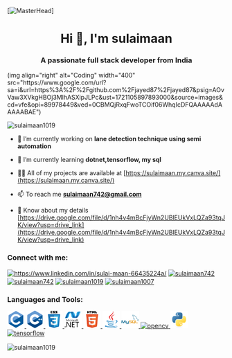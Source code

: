 [![MasterHead](https://www.canva.com/design/DAGK_bnVFEw/9am2maso0Kplprqk60gkRw/edit?utm_content=DAGK_bnVFEw&utm_campaign=designshare&utm_medium=link2&utm_source=sharebutton)]
<h1 align="center">Hi 👋, I'm sulaimaan</h1>
<h3 align="center">A passionate full stack developer from India</h3>
(img align="right" alt="Coding" width="400" src="https://www.google.com/url?sa=i&url=https%3A%2F%2Fgithub.com%2Fjayed87%2Fjayed87&psig=AOvVaw3XVkgHBOj3MlhASXipJLPc&ust=1721105897893000&source=images&cd=vfe&opi=89978449&ved=0CBMQjRxqFwoTCOif06WhqIcDFQAAAAAdAAAAABAE")


<p align="left"> <img src="https://komarev.com/ghpvc/?username=sulaimaan1019&label=Profile%20views&color=0e75b6&style=flat" alt="sulaimaan1019" /> </p>

- 🔭 I’m currently working on **lane detection technique using semi automation**

- 🌱 I’m currently learning **dotnet,tensorflow, my sql**

- 👨‍💻 All of my projects are available at [https://sulaimaan.my.canva.site/](https://sulaimaan.my.canva.site/)

- 📫 To reach me **sulaimaan742@gmail.com**

- 📄 Know about my details [https://drive.google.com/file/d/1nh4v4mBcFjyWn2UBlEUkVxLQZa93tqJK/view?usp=drive_link](https://drive.google.com/file/d/1nh4v4mBcFjyWn2UBlEUkVxLQZa93tqJK/view?usp=drive_link)

<h3 align="left">Connect with me:</h3>
<p align="left">
<a href="https://linkedin.com/in/https://www.linkedin.com/in/sulai-maan-66435224a/" target="blank"><img align="center" src="https://raw.githubusercontent.com/rahuldkjain/github-profile-readme-generator/master/src/images/icons/Social/linked-in-alt.svg" alt="https://www.linkedin.com/in/sulai-maan-66435224a/" height="30" width="40" /></a>
<a href="https://www.codechef.com/users/sulaimaan742" target="blank"><img align="center" src="https://cdn.jsdelivr.net/npm/simple-icons@3.1.0/icons/codechef.svg" alt="sulaimaan742" height="30" width="40" /></a>
<a href="https://www.hackerrank.com/sulaimaan742" target="blank"><img align="center" src="https://raw.githubusercontent.com/rahuldkjain/github-profile-readme-generator/master/src/images/icons/Social/hackerrank.svg" alt="sulaimaan742" height="30" width="40" /></a>
<a href="https://codeforces.com/profile/sulaimaan1019" target="blank"><img align="center" src="https://raw.githubusercontent.com/rahuldkjain/github-profile-readme-generator/master/src/images/icons/Social/codeforces.svg" alt="sulaimaan1019" height="30" width="40" /></a>
<a href="https://www.leetcode.com/sulaimaan1007" target="blank"><img align="center" src="https://raw.githubusercontent.com/rahuldkjain/github-profile-readme-generator/master/src/images/icons/Social/leet-code.svg" alt="sulaimaan1007" height="30" width="40" /></a>
</p>

<h3 align="left">Languages and Tools:</h3>
<p align="left"> <a href="https://www.cprogramming.com/" target="_blank" rel="noreferrer"> <img src="https://raw.githubusercontent.com/devicons/devicon/master/icons/c/c-original.svg" alt="c" width="40" height="40"/> </a> <a href="https://www.w3schools.com/cpp/" target="_blank" rel="noreferrer"> <img src="https://raw.githubusercontent.com/devicons/devicon/master/icons/cplusplus/cplusplus-original.svg" alt="cplusplus" width="40" height="40"/> </a> <a href="https://www.w3schools.com/css/" target="_blank" rel="noreferrer"> <img src="https://raw.githubusercontent.com/devicons/devicon/master/icons/css3/css3-original-wordmark.svg" alt="css3" width="40" height="40"/> </a> <a href="https://dotnet.microsoft.com/" target="_blank" rel="noreferrer"> <img src="https://raw.githubusercontent.com/devicons/devicon/master/icons/dot-net/dot-net-original-wordmark.svg" alt="dotnet" width="40" height="40"/> </a> <a href="https://www.w3.org/html/" target="_blank" rel="noreferrer"> <img src="https://raw.githubusercontent.com/devicons/devicon/master/icons/html5/html5-original-wordmark.svg" alt="html5" width="40" height="40"/> </a> <a href="https://www.java.com" target="_blank" rel="noreferrer"> <img src="https://raw.githubusercontent.com/devicons/devicon/master/icons/java/java-original.svg" alt="java" width="40" height="40"/> </a> <a href="https://www.mysql.com/" target="_blank" rel="noreferrer"> <img src="https://raw.githubusercontent.com/devicons/devicon/master/icons/mysql/mysql-original-wordmark.svg" alt="mysql" width="40" height="40"/> </a> <a href="https://opencv.org/" target="_blank" rel="noreferrer"> <img src="https://www.vectorlogo.zone/logos/opencv/opencv-icon.svg" alt="opencv" width="40" height="40"/> </a> <a href="https://www.python.org" target="_blank" rel="noreferrer"> <img src="https://raw.githubusercontent.com/devicons/devicon/master/icons/python/python-original.svg" alt="python" width="40" height="40"/> </a> <a href="https://www.tensorflow.org" target="_blank" rel="noreferrer"> <img src="https://www.vectorlogo.zone/logos/tensorflow/tensorflow-icon.svg" alt="tensorflow" width="40" height="40"/> </a> </p>

<p><img align="center" src="https://github-readme-streak-stats.herokuapp.com/?user=sulaimaan1019&" alt="sulaimaan1019" /></p>
